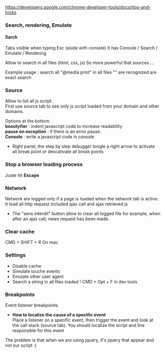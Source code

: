 https://developers.google.com/chrome-developer-tools/docs/tips-and-tricks
### Search, rendering, Emulate
#### Sarch
Tabs visible when typing Esc (aside with console) 
It has Console / Search / Emulate / Rendering

Allow to search in all files (html, css, js)
So more powerful that sources....

Example usage : search all "@media print" in all files "" are recognized are exact search 

### Source 

Allow to list all js script.   
First use source tab to see only js script loaded from your domain and other domains. 
 
Options at the bottom    
**beautyfier** : indent javascript code to increase readability    
**pause on exception** : if there is an error pause.    
**Console** : write a javascript code in console   

* Right panel, the step by step debugger toogle a right arrow to activate all break point or descativate all break points

### Stop a browser loading process

Juste hit **Escape**

### Network 

Network are logged only if a page is loaded when the network tab is active.     
It load all http request included ajax call and ajax retrieved js 

* The "sens interdit" button allow to clear all logged file for example, when after an ajax call, news request has been made. 


### Clear cache

CMD + SHIFT + R 
On mac

### Settings 

* Disable cache 
* Simulate touche events
* Emulate other user agent 
* Search a string in all files loaded ! 
CMD + Opt + F in dev tools 

### Breakpoints

Event listener breakpoints   

* **How to localize the cause of a specific event**     
Place a listener on a specific event, then trigger the event
and look at the call stack (source tab). 
You should localize the script and line responsible for this event   

The problem is that when we are using jquery, it's jquery that appear and not our script :(